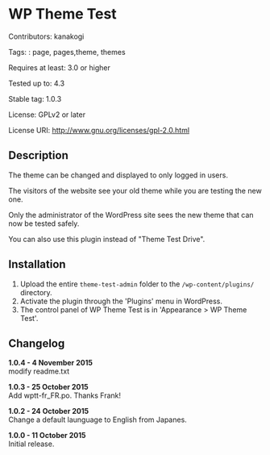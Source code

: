 # WP Theme Test 

Contributors: kanakogi

Tags: : page, pages,theme, themes

Requires at least: 3.0 or higher

Tested up to: 4.3

Stable tag: 1.0.3

License: GPLv2 or later

License URI: http://www.gnu.org/licenses/gpl-2.0.html


## Description 

The theme can be changed and displayed to only logged in users. 

The visitors of the website see your old theme while you are testing the new one. 

Only the administrator of the WordPress site sees the new theme that can now be tested safely.

You can also use this plugin instead of "Theme Test Drive".

## Installation 

1. Upload the entire `theme-test-admin` folder to the `/wp-content/plugins/` directory.
2. Activate the plugin through the 'Plugins' menu in WordPress.
3. The control panel of WP Theme Test is in 'Appearance > WP Theme Test'.

## Changelog 
**1.0.4 - 4 November 2015**  
modify readme.txt

**1.0.3 - 25 October 2015**  
Add wptt-fr_FR.po. Thanks Frank!

**1.0.2 - 24 October 2015**  
Change a default launguage to English from Japanes.

**1.0.0 - 11 October 2015**  
Initial release.